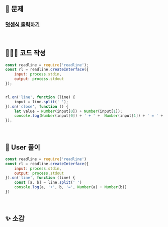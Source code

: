 ## 📄 문제 

### [덧셈식 출력하기](https://school.programmers.co.kr/learn/courses/30/lessons/181947)

<br>

## 🧚🏻‍♀️ 코드 작성

```javascript
const readline = require('readline');
const rl = readline.createInterface({
    input: process.stdin,
    output: process.stdout
});


rl.on('line', function (line) {
    input = line.split(' ');
}).on('close', function () {
    let value = Number(input[0]) + Number(input[1]);
    console.log(Number(input[0]) + ' + ' +  Number(input[1]) + ' = ' + value);
});
```

<br>

## 📝 User 풀이

```javascript
const readline = require('readline')
const rl = readline.createInterface({
    input: process.stdin,
    output: process.stdout
}).on('line', function (line) {
    const [a, b] = line.split(' ')
    console.log(a, '+', b, '=', Number(a) + Number(b))
})
```

<br>

## ✨ 소감
<!--  -->
<!-- + C에서도 특수문자를 출력할 때 이런식으로 예외를 뒀던 기억이 난다. -->
